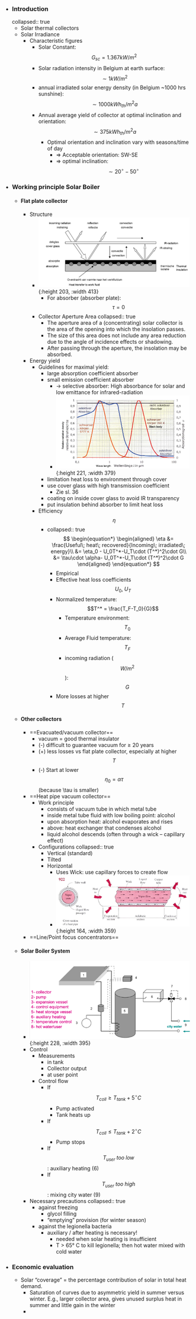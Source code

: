 - ### Introduction
  collapsed:: true
	- Solar thermal collectors
	- Solar Irradiance
		- Characteristic figures
			- Solar Constant: $$G_{sc}=1.367kW/m^2$$
			- Solar radiation intensity in Belgium at earth surface: $$\sim 1kW/m^2$$
			- annual irradiated solar energy density (in Belgium ~1000 hrs sunshine): $$\sim 1000kWh_{th}/m^2a$$
			- Annual average yield of collector at optimal inclination and orientation: $$\sim 375 kWh_{th}/m^2a$$
				- Optimal orientation and inclination vary with seasons/time of day
					- => Acceptable orientation: SW-SE
					- => optimal inclination: $$\sim 20^{\circ}-50^{\circ}$$
- ### Working principle Solar Boiler
	- #### Flat plate collector
		- Structure
			- ![image.png](../assets/image_1681565327214_0.png){:height 203, :width 413}
				- For absorber (absorber plate): $$\tau=0$$
			- Collector Aperture Area
			  collapsed:: true
				- The aperture area of a (concentrating) solar collector is the area of the
				  opening into which the insolation passes.
				- The size of this area does not include any area reduction due to the angle
				  of incidence effects or shadowing.
				- After passing through the aperture, the insolation may be absorbed.
		- Energy yield
			- Guidelines for maximal yield:
				- large absorption coefficient absorber
				- small emission coefficient absorber
					- -> selective absorber: High absorbance for solar and low emittance for infrared-radiation
					- ![image.png](../assets/image_1681566455595_0.png){:height 221, :width 379}
				- limitation heat loss to environment through cover
				- use cover glass with high transmission coefficient
					- Zie sl. 36
				- coating on inside cover glass to avoid IR transparency
				- put insulation behind absorber to limit heat loss
			- Efficiency $$\eta$$
				- collapsed:: true
				  $$
				  \begin{equation*}
				  \begin{aligned}
				  \eta &= \frac{Useful\; heat\; recovered}{Incoming\; irradiated\; energy}\\
				  &= \eta_0 - U_0T^*-U_T\cdot (T^*)^2\cdot G\\ 
				  &= \tau\cdot \alpha- U_0T^*-U_T\cdot (T^*)^2\cdot G
				  \end{aligned}
				  \end{equation*}
				  $$
					- Empirical
					- Effective heat loss coefficients $$U_0,\;U_T$$
					- Normalized temperature: $$T^* = \frac{T_F-T_0}{G}$$
						- Temperature environment: $$T_0$$
						- Average Fluid temperature: $$T_F$$
						- incoming radiation ($$W/m^2$$): $$G$$
					- More losses at higher $$T$$
	- #### Other collectors
		- ==Evacuated/vacuum collector==
			- vacuum = good thermal insulator
			- (-) difficult to guarantee vacuum for ≥ 20 years
			- (+) less losses vs flat plate collector, especially at higher $$T$$
			- (-) Start at lower $$\eta_0=\alpha\tau$$ (because \tau is smaller)
		- ==Heat pipe vacuum collector==
			- Work principle
				- consists of vacuum tube in which metal tube
				- inside metal tube fluid with low boiling point: alcohol
				- upon absorption heat: alcohol evaporates and rises
				- above: heat exchanger that condenses alcohol
				- liquid alcohol descends (often through a wick – capillary effect)
			- Configurations
			  collapsed:: true
				- Vertical (standard)
				- Tilted
				- Horizontal
					- Uses Wick: use capillary forces to create flow
					- ![image.png](../assets/image_1681570317092_0.png){:height 164, :width 359}
		- ==Line/Point focus concentrators==
	- #### Solar Boiler System
		- ![image.png](../assets/image_1681571590444_0.png){:height 228, :width 395}
		- Control
			- Measurements
				- in tank
				- Collector output
				- at user point
			- Control flow
				- If $$T_{coll}\geq T_{tank}+5^\circ C$$
					- Pump activated
					- Tank heats up
				- If $$T_{coll}\leq T_{tank}+2^\circ C$$
					- Pump stops
				- If $$T_{user}\; too\; low$$: auxiliary heating (6)
				- If $$T_{user}\; too\; high$$: mixing city water (9)
		- Necessary precautions
		  collapsed:: true
			- against freezing
				- glycol filling
				- “emptying” provision (for winter season)
			- against the legionella bacteria
				- auxiliary / after heating is necessary!
					- needed when solar heating is insufficient
					- T > 65° C to kill legionella; then hot water mixed with cold water
- ### Economic evaluation
	- Solar “coverage” = the percentage contribution of solar in total heat demand.
		- Saturation of curves due to asymmetric yield in summer versus winter. E.g., larger collector area, gives unused surplus heat in summer and little gain in the winter
		-